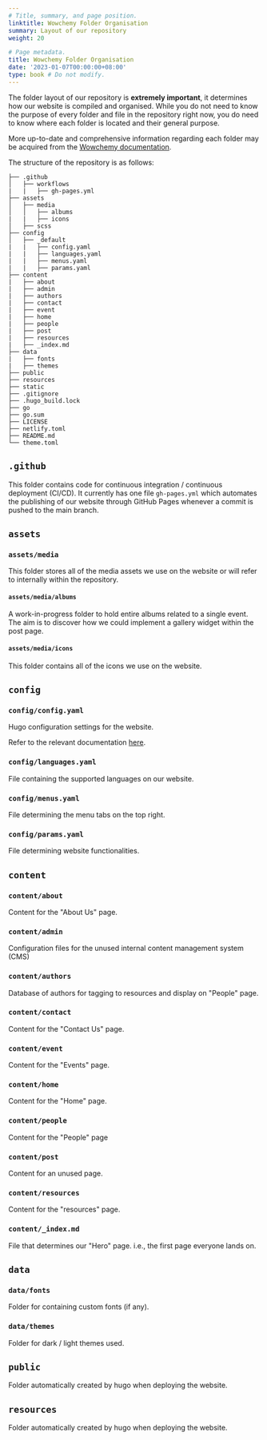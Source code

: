 ```yaml
---
# Title, summary, and page position.
linktitle: Wowchemy Folder Organisation
summary: Layout of our repository
weight: 20

# Page metadata.
title: Wowchemy Folder Organisation
date: '2023-01-07T00:00:00+08:00'
type: book # Do not modify.
---
```


The folder layout of our repository is **extremely important**, it determines how our website is compiled and organised. While you do not need to know the purpose of every folder and file in the repository right now, you do need to know where each folder is located and their general purpose.

More up-to-date and comprehensive information regarding each folder may be acquired from the [Wowchemy documentation](https://wowchemy.com/docs/).

The structure of the repository is as follows:

```
├── .github
│   ├── workflows
|   |   ├── gh-pages.yml
├── assets
│   ├── media
│   │   ├── albums
|   |   ├── icons
│   ├── scss
├── config
│   ├── _default
|   |   ├── config.yaml
|   |   ├── languages.yaml
|   |   ├── menus.yaml
|   |   ├── params.yaml
├── content
|   ├── about
|   ├── admin
|   ├── authors
|   ├── contact
|   ├── event
|   ├── home
|   ├── people
|   ├── post
|   ├── resources
|   ├── _index.md
├── data
|   ├── fonts
|   ├── themes
├── public
├── resources
├── static
├── .gitignore
├── .hugo_build.lock
├── go
├── go.sum
├── LICENSE
├── netlify.toml
├── README.md
└── theme.toml
```

## `.github`

This folder contains code for continuous integration / continuous deployment (CI/CD). It currently has one file `gh-pages.yml` which automates the publishing of our website through GitHub Pages whenever a commit is pushed to the main branch.

## `assets`

### `assets/media`

This folder stores all of the media assets we use on the website or will refer to internally within the repository.

#### `assets/media/albums`

A work-in-progress folder to hold entire albums related to a single event. The aim is to discover how we could implement a gallery widget within the post page.

#### `assets/media/icons`

This folder contains all of the icons we use on the website.

## `config`

### `config/config.yaml`

Hugo configuration settings for the website.

Refer to the relevant documentation [here](https://gohugo.io/getting-started/configuration/#all-configuration-settings).

### `config/languages.yaml`

File containing the supported languages on our website.

### `config/menus.yaml`

File determining the menu tabs on the top right.

### `config/params.yaml`

File determining website functionalities.

## `content`

### `content/about`

Content for the "About Us" page.

### `content/admin`

Configuration files for the unused internal content management system (CMS)

### `content/authors`

Database of authors for tagging to resources and display on "People" page.

### `content/contact`

Content for the "Contact Us" page.

### `content/event`

Content for the "Events" page.

### `content/home`

Content for the "Home" page.

### `content/people`

Content for the "People" page

### `content/post`

Content for an unused page.

### `content/resources`

Content for the "resources" page.

### `content/_index.md`

File that determines our "Hero" page. i.e., the first page everyone lands on.

## `data`

### `data/fonts`

Folder for containing custom fonts (if any).

### `data/themes`

Folder for dark / light themes used.

## `public`

Folder automatically created by hugo when deploying the website.

## `resources`

Folder automatically created by hugo when deploying the website.
